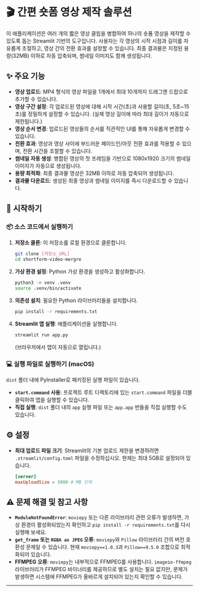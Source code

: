 # 🎬 간편 숏폼 영상 제작 솔루션

이 애플리케이션은 여러 개의 짧은 영상 클립을 병합하여 하나의 숏폼 영상을 제작할 수 있도록 돕는 Streamlit 기반의 도구입니다. 사용자는 각 영상의 시작 시점과 길이를 자유롭게 조절하고, 영상 간의 전환 효과를 설정할 수 있습니다. 최종 결과물은 지정된 용량(32MB) 이하로 자동 압축되며, 썸네일 이미지도 함께 생성됩니다.

## ✨ 주요 기능

-   **영상 업로드**: MP4 형식의 영상 파일을 1개에서 최대 10개까지 드래그앤 드랍으로 추가할 수 있습니다.
-   **영상 구간 설정**: 각 업로드된 영상에 대해 시작 시간(초)과 사용할 길이(초, 5초~15초)를 정밀하게 설정할 수 있습니다. (실제 영상 길이에 따라 최대 길이가 자동으로 제한됩니다.)
-   **영상 순서 변경**: 업로드된 영상들의 순서를 직관적인 UI를 통해 자유롭게 변경할 수 있습니다.
-   **전환 효과**: 영상과 영상 사이에 부드러운 페이드인/아웃 전환 효과를 적용할 수 있으며, 전환 시간을 조절할 수 있습니다.
-   **썸네일 자동 생성**: 병합된 영상의 첫 프레임을 기반으로 1080x1920 크기의 썸네일 이미지가 자동으로 생성됩니다.
-   **용량 최적화**: 최종 결과물 영상은 32MB 이하로 자동 압축되어 생성됩니다.
-   **결과물 다운로드**: 생성된 최종 영상과 썸네일 이미지를 즉시 다운로드할 수 있습니다.

## 🚀 시작하기

### 📦 소스 코드에서 실행하기

1.  **저장소 클론**: 이 저장소를 로컬 환경으로 클론합니다.
    ```bash
    git clone [저장소_URL]
    cd shortform-video-mergre
    ```

2.  **가상 환경 설정**: Python 가상 환경을 생성하고 활성화합니다.
    ```bash
    python3 -m venv .venv
    source .venv/bin/activate
    ```

3.  **의존성 설치**: 필요한 Python 라이브러리들을 설치합니다.
    ```bash
    pip install -r requirements.txt
    ```

4.  **Streamlit 앱 실행**: 애플리케이션을 실행합니다.
    ```bash
    streamlit run app.py
    ```
    (브라우저에서 앱이 자동으로 열립니다.)

### 💻 실행 파일로 실행하기 (macOS)

`dist` 폴더 내에 PyInstaller로 패키징된 실행 파일이 있습니다.

-   **`start.command` 사용**: 프로젝트 루트 디렉토리에 있는 `start.command` 파일을 더블 클릭하여 앱을 실행할 수 있습니다.
-   **직접 실행**: `dist` 폴더 내의 `app` 실행 파일 또는 `app.app` 번들을 직접 실행할 수도 있습니다.

## ⚙️ 설정

-   **최대 업로드 파일 크기**: Streamlit의 기본 업로드 제한을 변경하려면 `.streamlit/config.toml` 파일을 수정하십시오. 현재는 최대 5GB로 설정되어 있습니다.
    ```toml
    [server]
    maxUploadSize = 5000 # MB 단위
    ```

## ⚠️ 문제 해결 및 참고 사항

-   **`ModuleNotFoundError`**: `moviepy` 또는 다른 라이브러리 관련 오류가 발생하면, 가상 환경이 활성화되었는지 확인하고 `pip install -r requirements.txt`를 다시 실행해 보세요.
-   **`get_frame` 또는 `RGBA as JPEG` 오류**: `moviepy`와 `Pillow` 라이브러리 간의 버전 호환성 문제일 수 있습니다. 현재 `moviepy==1.0.3`과 `Pillow==9.5.0` 조합으로 최적화되어 있습니다.
-   **FFMPEG 오류**: `moviepy`는 내부적으로 FFMPEG를 사용합니다. `imageio-ffmpeg` 라이브러리가 FFMPEG 바이너리를 제공하므로 별도 설치는 필요 없지만, 문제가 발생하면 시스템에 FFMPEG가 올바르게 설치되어 있는지 확인할 수 있습니다.

---